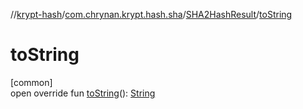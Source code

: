 //[krypt-hash](../../../index.md)/[com.chrynan.krypt.hash.sha](../index.md)/[SHA2HashResult](index.md)/[toString](to-string.md)

# toString

[common]\
open override fun [toString](to-string.md)(): [String](https://kotlinlang.org/api/latest/jvm/stdlib/kotlin/-string/index.html)
